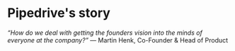 # Pipedrive's story

*“How do we deal with getting the founders vision into the minds of everyone at the company?”*
       — Martin Henk, Co-Founder & Head of Product